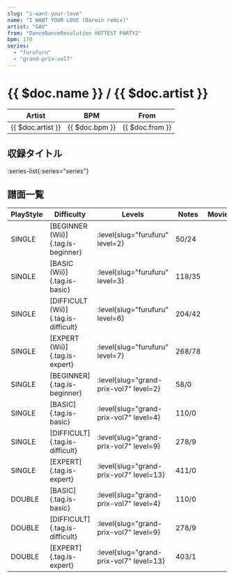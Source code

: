 ```yaml
---
slug: "i-want-your-love"
name: "I WANT YOUR LOVE (Darwin remix)"
artist: "GAV"
from: "DanceDanceRevolution HOTTEST PARTY2"
bpm: 170
series:
  - "furufuru"
  - "grand-prix-vol7"
---
```


# {{ $doc.name }} / {{ $doc.artist }}

|Artist|BPM|From|
|------|---|----|
|{{ $doc.artist }}|{{ $doc.bpm }}|{{ $doc.from }}|

## 収録タイトル

:series-list{:series="series"}

## 譜面一覧

|PlayStyle|Difficulty|Levels|Notes|Movie|
|---------|----------|------|-----|-----|
|SINGLE|[BEGINNER (Wii)]{.tag.is-beginner}|<div class="field is-grouped is-grouped-multiline"> :level{slug="furufuru" level=2}</div>|50/24||
|SINGLE|[BASIC (Wii)]{.tag.is-basic}|<div class="field is-grouped is-grouped-multiline"> :level{slug="furufuru" level=3}</div>|118/35||
|SINGLE|[DIFFICULT (Wii)]{.tag.is-difficult}|<div class="field is-grouped is-grouped-multiline"> :level{slug="furufuru" level=6}</div>|204/42||
|SINGLE|[EXPERT (Wii)]{.tag.is-expert}|<div class="field is-grouped is-grouped-multiline"> :level{slug="furufuru" level=7}</div>|268/78||
|SINGLE|[BEGINNER]{.tag.is-beginner}|<div class="field is-grouped is-grouped-multiline"> :level{slug="grand-prix-vol7" level=2}</div>|58/0||
|SINGLE|[BASIC]{.tag.is-basic}|<div class="field is-grouped is-grouped-multiline"> :level{slug="grand-prix-vol7" level=4}</div>|110/0||
|SINGLE|[DIFFICULT]{.tag.is-difficult}|<div class="field is-grouped is-grouped-multiline"> :level{slug="grand-prix-vol7" level=9}</div>|278/9||
|SINGLE|[EXPERT]{.tag.is-expert}|<div class="field is-grouped is-grouped-multiline"> :level{slug="grand-prix-vol7" level=13}</div>|411/0||
|DOUBLE|[BASIC]{.tag.is-basic}|<div class="field is-grouped is-grouped-multiline"> :level{slug="grand-prix-vol7" level=4}</div>|110/0||
|DOUBLE|[DIFFICULT]{.tag.is-difficult}|<div class="field is-grouped is-grouped-multiline"> :level{slug="grand-prix-vol7" level=9}</div>|278/9||
|DOUBLE|[EXPERT]{.tag.is-expert}|<div class="field is-grouped is-grouped-multiline"> :level{slug="grand-prix-vol7" level=13}</div>|403/1||
